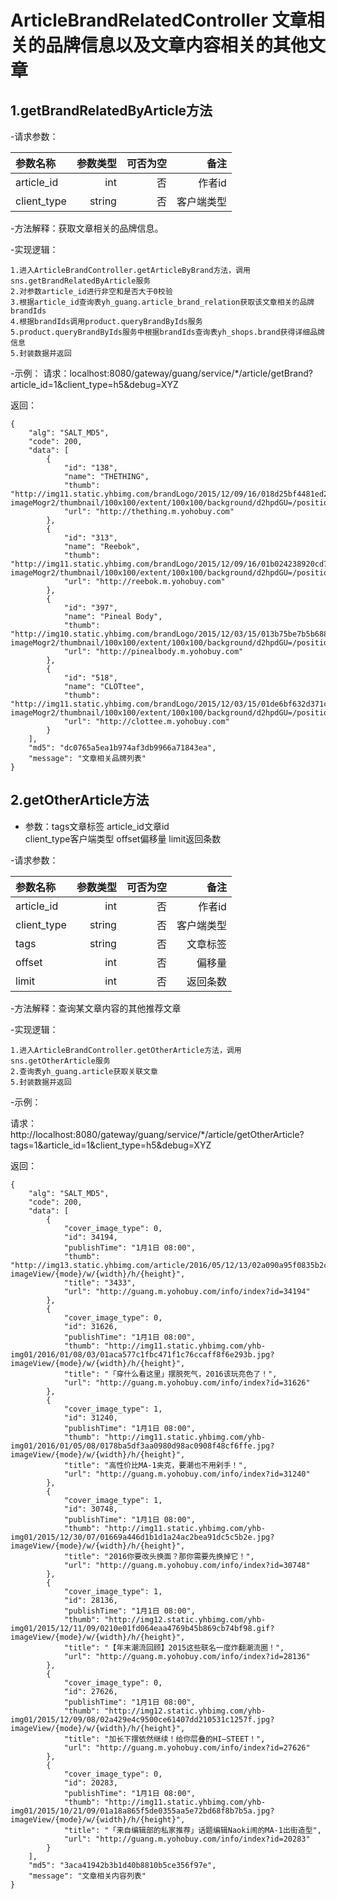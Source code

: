 # ArticleBrandRelatedController  文章相关的品牌信息以及文章内容相关的其他文章 #
## 1.getBrandRelatedByArticle方法 ##

 -请求参数：

| 参数名称 | 参数类型 |  可否为空 | 备注 | 
|:-------| -----:|-----:|-----:|
|article_id|int|否|作者id |
|client_type|string|否|客户端类型|    

 -方法解释：获取文章相关的品牌信息。

 -实现逻辑：

    1.进入ArticleBrandController.getArticleByBrand方法，调用sns.getBrandRelatedByArticle服务
    2.对参数article_id进行非空和是否大于0校验
    3.根据article_id查询表yh_guang.article_brand_relation获取该文章相关的品牌brandIds
    4.根据brandIds调用product.queryBrandByIds服务
    5.product.queryBrandByIds服务中根据brandIds查询表yh_shops.brand获得详细品牌信息
    5.封装数据并返回

 -示例：
请求：localhost:8080/gateway/guang/service/*/article/getBrand?article_id=1&client_type=h5&debug=XYZ

返回：

```
{
    "alg": "SALT_MD5",
    "code": 200,
    "data": [
        {
            "id": "138",
            "name": "THETHING",
            "thumb": "http://img11.static.yhbimg.com/brandLogo/2015/12/09/16/018d25bf4481ed2998bf33b294673a8535.jpg?imageMogr2/thumbnail/100x100/extent/100x100/background/d2hpdGU=/position/center/quality/80",
            "url": "http://thething.m.yohobuy.com"
        },
        {
            "id": "313",
            "name": "Reebok",
            "thumb": "http://img11.static.yhbimg.com/brandLogo/2015/12/09/16/01b024238920cd70d5b276ba37244cfdfe.jpg?imageMogr2/thumbnail/100x100/extent/100x100/background/d2hpdGU=/position/center/quality/80",
            "url": "http://reebok.m.yohobuy.com"
        },
        {
            "id": "397",
            "name": "Pineal Body",
            "thumb": "http://img10.static.yhbimg.com/brandLogo/2015/12/03/15/013b75be7b5b6888aa7935b84abc02276c.jpg?imageMogr2/thumbnail/100x100/extent/100x100/background/d2hpdGU=/position/center/quality/80",
            "url": "http://pinealbody.m.yohobuy.com"
        },
        {
            "id": "518",
            "name": "CLOTtee",
            "thumb": "http://img11.static.yhbimg.com/brandLogo/2015/12/03/15/01de6bf632d371c2d6c5f74c212aa284fb.jpg?imageMogr2/thumbnail/100x100/extent/100x100/background/d2hpdGU=/position/center/quality/80",
            "url": "http://clottee.m.yohobuy.com"
        }
    ],
    "md5": "dc0765a5ea1b974af3db9966a71843ea",
    "message": "文章相关品牌列表"
}
```


## 2.getOtherArticle方法 ##

 - 参数：tags文章标签
	article_id文章id             
         client_type客户端类型
	offset偏移量
	limit返回条数

 -请求参数：

| 参数名称 | 参数类型 |  可否为空 | 备注 | 
|:-------| -----:|-----:|-----:|
|article_id|int|否|作者id |
|client_type|string|否|客户端类型|   
|tags|string|否|文章标签|  
|offset|int|否|偏移量|   
|limit|int|否|返回条数|   


 -方法解释：查询某文章内容的其他推荐文章

 -实现逻辑：

    1.进入ArticleBrandController.getOtherArticle方法，调用sns.getOtherArticle服务
    2.查询表yh_guang.article获取关联文章
    5.封装数据并返回


 -示例：
 
请求：http://localhost:8080/gateway/guang/service/*/article/getOtherArticle?tags=1&article_id=1&client_type=h5&debug=XYZ


返回：
```
{
    "alg": "SALT_MD5",
    "code": 200,
    "data": [
        {
            "cover_image_type": 0,
            "id": 34194,
            "publishTime": "1月1日 08:00",
            "thumb": "http://img13.static.yhbimg.com/article/2016/05/12/13/02a090a95f0835b2c2303006aeda8394a8.jpg?imageView/{mode}/w/{width}/h/{height}",
            "title": "3433",
            "url": "http://guang.m.yohobuy.com/info/index?id=34194"
        },
        {
            "cover_image_type": 0,
            "id": 31626,
            "publishTime": "1月1日 08:00",
            "thumb": "http://img11.static.yhbimg.com/yhb-img01/2016/01/08/03/01aca577c1fbc471f1c76ccaff8f6e293b.jpg?imageView/{mode}/w/{width}/h/{height}",
            "title": "「穿什么看这里」摆脱死气，2016该玩亮色了！",
            "url": "http://guang.m.yohobuy.com/info/index?id=31626"
        },
        {
            "cover_image_type": 1,
            "id": 31240,
            "publishTime": "1月1日 08:00",
            "thumb": "http://img11.static.yhbimg.com/yhb-img01/2016/01/05/08/0178ba5df3aa0980d98ac0908f48cf6ffe.jpg?imageView/{mode}/w/{width}/h/{height}",
            "title": "高性价比MA-1夹克，要潮也不用剁手！",
            "url": "http://guang.m.yohobuy.com/info/index?id=31240"
        },
        {
            "cover_image_type": 1,
            "id": 30748,
            "publishTime": "1月1日 08:00",
            "thumb": "http://img11.static.yhbimg.com/yhb-img01/2015/12/30/07/01669a446d1b1d1a24ac2bea91dc5c5b2e.jpg?imageView/{mode}/w/{width}/h/{height}",
            "title": "2016你要改头换面？那你需要先换掉它！",
            "url": "http://guang.m.yohobuy.com/info/index?id=30748"
        },
        {
            "cover_image_type": 1,
            "id": 28136,
            "publishTime": "1月1日 08:00",
            "thumb": "http://img12.static.yhbimg.com/yhb-img01/2015/12/11/09/0210e01fd064eaa4769b45b869cb74bf98.gif?imageView/{mode}/w/{width}/h/{height}",
            "title": "【年末潮流回顾】2015这些联名一度炸翻潮流圈！",
            "url": "http://guang.m.yohobuy.com/info/index?id=28136"
        },
        {
            "cover_image_type": 0,
            "id": 27626,
            "publishTime": "1月1日 08:00",
            "thumb": "http://img12.static.yhbimg.com/yhb-img01/2015/12/09/08/02a429e4c9500ce61407dd210531c1257f.jpg?imageView/{mode}/w/{width}/h/{height}",
            "title": "加长下摆依然继续！给你层叠的HI—STEET！",
            "url": "http://guang.m.yohobuy.com/info/index?id=27626"
        },
        {
            "cover_image_type": 0,
            "id": 20283,
            "publishTime": "1月1日 08:00",
            "thumb": "http://img11.static.yhbimg.com/yhb-img01/2015/10/21/09/01a18a865f5de0355aa5e72bd68f8b7b5a.jpg?imageView/{mode}/w/{width}/h/{height}",
            "title": "「来自编辑部的私家推荐」话题编辑Naoki闹的MA-1出街造型",
            "url": "http://guang.m.yohobuy.com/info/index?id=20283"
        }
    ],
    "md5": "3aca41942b3b1d40b8810b5ce356f97e",
    "message": "文章相关内容列表"
}
```
